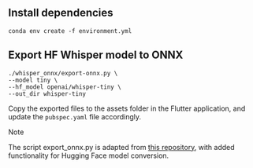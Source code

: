 ## Install dependencies

	conda env create -f environment.yml


## Export HF Whisper model to ONNX

	./whisper_onnx/export-onnx.py \
	--model tiny \
	--hf_model openai/whisper-tiny \
	--out_dir whisper-tiny

Copy the exported files to the assets folder in the Flutter application, and update the `pubspec.yaml` file accordingly.

>[!NOTE]
>The script export_onnx.py is adapted from [this repository](https://github.com/k2-fsa/sherpa-onnx/tree/master/scripts/whisper), with added functionality for Hugging Face model conversion.
